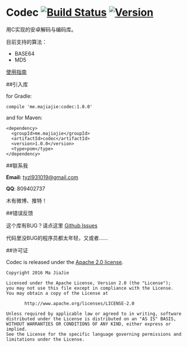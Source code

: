 # Codec	[![Build Status](https://travis-ci.org/tyzlmjj/Codec.svg?branch=develop)](https://travis-ci.org/tyzlmjj/Codec)	[ ![Version](https://api.bintray.com/packages/tyzlmjj/maven/codec/images/download.svg) ](https://bintray.com/tyzlmjj/maven/codec/view)											
用C实现的安卓解码与编码库。

目前支持的算法：

- BASE64
- MD5

[使用指南](https://github.com/tyzlmjj/Codec/wiki/%E4%BD%BF%E7%94%A8%E6%8C%87%E5%8D%97)

##引入库

for Gradle:
```
compile 'me.majiajie:codec:1.0.0'
```

and for Maven:
```
<dependency>
  <groupId>me.majiajie</groupId>
  <artifactId>codec</artifactId>
  <version>1.0.0</version>
  <type>pom</type>
</dependency>
```

##联系我

**Email:** tyzl931019@gmail.com

**QQ**: 809402737

木有微博、推特！

##错误反馈

这个库有BUG？请点这里 [Github Issues](https://github.com/tyzlmjj/Codec/issues)

代码里没BUG的程序员都太年轻，又或者……

##许可证

Codec is released under the [Apache 2.0 license](https://github.com/tyzlmjj/Codec/blob/master/LICENSE).
```
Copyright 2016 Ma JiaJie

Licensed under the Apache License, Version 2.0 (the "License");
you may not use this file except in compliance with the License.
You may obtain a copy of the License at

	   http://www.apache.org/licenses/LICENSE-2.0

Unless required by applicable law or agreed to in writing, software
distributed under the License is distributed on an "AS IS" BASIS,
WITHOUT WARRANTIES OR CONDITIONS OF ANY KIND, either express or implied.
See the License for the specific language governing permissions and
limitations under the License.
```

